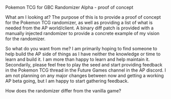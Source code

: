 Pokemon TCG for GBC Randomizer Alpha - proof of concept

What am I looking at?
    The purpose of this is to provide a proof of concept for the Pokemon TCG randomizer, as well as providing a list of what is needed from the AP world/client. A binary diff patch is provided with a manually injected randomizer to provide a concrete example of my vision for the randomizer.

So what do you want from me?
    I am primarily hoping to find someone to help build the AP side of things as I have neither the knowledge or time to learn and build it. I am more than happy to learn and help maintain it.
    Secondarily, please feel free to play the seed and start providing feedback in the Pokemon TCG thread in the Future Games channel in the AP discord. I am not planning on any major changes between now and getting a working AP beta going, but I am happy to start gathering feedback.

How does the randomizer differ from the vanilla game?
    
